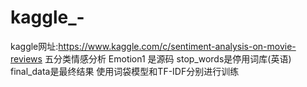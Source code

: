 # kaggle_-
kaggle网址:https://www.kaggle.com/c/sentiment-analysis-on-movie-reviews
五分类情感分析
Emotion1 是源码
stop_words是停用词库(英语)
final_data是最终结果
使用词袋模型和TF-IDF分别进行训练
